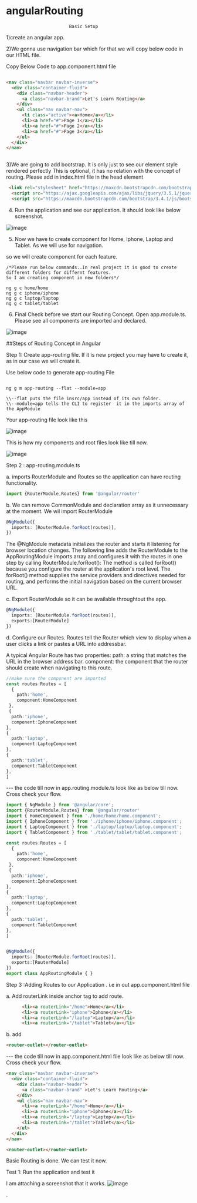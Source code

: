 # angularRouting
                            Basic Setup

1)create an angular app.

2)We gonna use navigation bar which for that we will copy below code in our HTML file.

Copy Below Code to app.component.html file
```html

<nav class="navbar navbar-inverse">
  <div class="container-fluid">
    <div class="navbar-header">
      <a class="navbar-brand">Let's Learn Routing</a>
    </div>
    <ul class="nav navbar-nav">
      <li class="active"><a>Home</a></li>
      <li><a href="#">Page 1</a></li>
      <li><a href="#">Page 2</a></li>
      <li><a href="#">Page 3</a></li>
    </ul>
  </div>
</nav>
  

```

3)We are going to add bootstrap. It is only just to see our element style rendered perfectly
This is optional, it has no relation with the concept of routing. 
Please add in index.html file in the head element
```html
 <link rel="stylesheet" href="https://maxcdn.bootstrapcdn.com/bootstrap/3.4.1/css/bootstrap.min.css">
  <script src="https://ajax.googleapis.com/ajax/libs/jquery/3.5.1/jquery.min.js"></script>
  <script src="https://maxcdn.bootstrapcdn.com/bootstrap/3.4.1/js/bootstrap.min.js"></script>
```

4) Run the application and see our application. It should look like below screenshot. 

![image](https://user-images.githubusercontent.com/34305933/112254723-74775680-8c37-11eb-8074-1f44a861da3f.png)



5) Now we have to create component for Home, Iphone, Laptop and Tablet. As we will use for navigation.

so we will create component for each feature.

```
/*Please run below commands..In real project it is good to create different folders for differnt features.
So I am creating component in new folders*/

ng g c home/home   
ng g c iphone/iphone
ng g c laptop/laptop
ng g c tablet/tablet
```
6) Final Check before we start our Routing Concept. Open app.module.ts. Please see all components are imported and declared.

![image](https://user-images.githubusercontent.com/34305933/112248599-8dc6d580-8c2c-11eb-9755-1dca61dc73b0.png)


##Steps of Routing Concept in Angular

Step 1: Create app-routing file. If it is new project you may have to create it, as in our case we will create it. 

Use below code to generate app-routing File

```

ng g m app-routing --flat --module=app

\\--flat puts the file insrc/app instead of its own folder.
\\--module=app tells the CLI to register  it in the imports array of the AppModule
```
Your app-routing file look like this

![image](https://user-images.githubusercontent.com/34305933/112249981-0b8be080-8c2f-11eb-8bcc-c9e0e47f14e3.png)

This is how my components and root files look like till now.

![image](https://user-images.githubusercontent.com/34305933/112250222-63c2e280-8c2f-11eb-9b29-d0ad2244b95b.png)


Step 2 : app-routing.module.ts

a. imports RouterModule and Routes so the application can have routing functionality.

```ts
import {RouterModule,Routes} from '@angular/router'
```
b. We can remove CommonModule and declaration array as it unnecessary at the moment.
We wil import RouterModule

```ts
@NgModule({
  imports: [RouterModule.forRoot(routes)],
})
```
The @NgModule metadata initializes the router and starts it listening for browser location changes.
The following line adds the RouterModule to the AppRoutingModule imports array and configures it with the routes in one step by calling RouterModule.forRoot():
The method is called forRoot() because you configure the router at the application's root level. The forRoot() method supplies the service providers and directives needed for routing, and performs the initial navigation based on the current browser URL.

c. Export RouterModule so it can be available throughtout the app.

```ts
@NgModule({
  imports: [RouterModule.forRoot(routes)],
  exports:[RouterModule]
})
```

d. Configure our Routes. Routes tell the Router which view to display when a user clicks a link or pastes a URL into addressbar.

A typical Angular Route has two properties:
path: a string that matches the URL in the browser address bar.
component: the component that the router should create when navigating to this route.
```ts
//make sure the component are imported
const routes:Routes = [
  {
    path:'home', 
    component:HomeComponent
 },
 {
  path:'iphone', 
  component:IphoneComponent
},
{
  path:'laptop', 
  component:LaptopComponent
},
{
  path:'tablet', 
  component:TabletComponent
},
]
```

--- the code till now in app.routing.module.ts look like as below till now. Cross check your flow.

```ts
import { NgModule } from '@angular/core';
import {RouterModule,Routes} from '@angular/router'
import { HomeComponent } from './home/home/home.component';
import { IphoneComponent } from './iphone/iphone/iphone.component';
import { LaptopComponent } from './laptop/laptop/laptop.component';
import { TabletComponent } from './tablet/tablet/tablet.component';

const routes:Routes = [
  {
    path:'home', 
    component:HomeComponent
 },
 {
  path:'iphone', 
  component:IphoneComponent
},
{
  path:'laptop', 
  component:LaptopComponent
},
{
  path:'tablet', 
  component:TabletComponent
},
]


@NgModule({
  imports: [RouterModule.forRoot(routes)],
  exports:[RouterModule]
})
export class AppRoutingModule { }

```


Step 3 :Adding Routes to our Application . i.e in out app.component.html file

a. Add routerLink inside anchor tag to add route.
```html
      <li><a routerLink="/home">Home</a></li>
      <li><a routerLink="iphone">Iphone</a></li>
      <li><a routerLink="/laptop">Laptop</a></li>
      <li><a routerLink="/tablet">Tablet</a></li>


```

b. add <router-outlet> </router-outlet>

```html
<router-outlet></router-outlet>
```

--- the code till now in app.component.html file look like as below till now. Cross check your flow.

```html
<nav class="navbar navbar-inverse">
  <div class="container-fluid">
    <div class="navbar-header">
      <a class="navbar-brand" >Let's Learn Routing</a>
    </div>
    <ul class="nav navbar-nav">
      <li><a routerLink="/home">Home</a></li>
      <li><a routerLink="iphone">Iphone</a></li>
      <li><a routerLink="/laptop">Laptop</a></li>
      <li><a routerLink="/tablet">Tablet</a></li>
    </ul>
  </div>
</nav>

<router-outlet></router-outlet>
```

Basic Routing is done. We can test it now.

Test 1: Run the application and test it

I am attaching a screenshot that it works.
![image](https://user-images.githubusercontent.com/34305933/112256277-f23c6180-8c39-11eb-9f8c-bd2b4e200d61.png)

.

